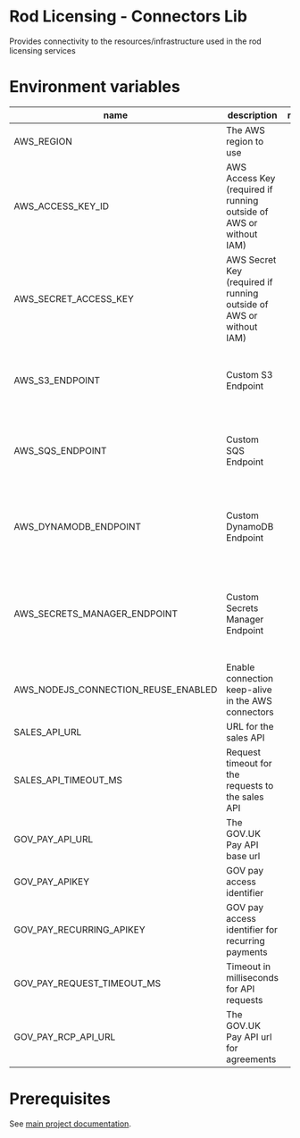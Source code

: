 # Rod Licensing - Connectors Lib

Provides connectivity to the resources/infrastructure used in the rod licensing services

# Environment variables

| name                                | description                                                        | required | default         | valid                                                                                          | notes                                                                       |
| ----------------------------------- | ------------------------------------------------------------------ | :------: | --------------- | ---------------------------------------------------------------------------------------------- | --------------------------------------------------------------------------- |
| AWS_REGION                          | The AWS region to use                                              |   yes    |                 | See [AWS Regions](https://docs.aws.amazon.com/general/latest/gr/rande.html#regional-endpoints) |                                                                             |
| AWS_ACCESS_KEY_ID                   | AWS Access Key (required if running outside of AWS or without IAM) |  maybe   |                 | development, test, production                                                                  | Set to "local" when running with local infrastructure                       |
| AWS_SECRET_ACCESS_KEY               | AWS Secret Key (required if running outside of AWS or without IAM) |  maybe   |                 | development, test, production                                                                  | Set to "local" when running with local infrastructure                       |
| AWS_S3_ENDPOINT                     | Custom S3 Endpoint                                                 |    no    | Region specific |                                                                                                | Used to override the S3 service endpoint for local development              |
| AWS_SQS_ENDPOINT                    | Custom SQS Endpoint                                                |    no    | Region specific |                                                                                                | Used to override the SQS service endpoint for local development             |
| AWS_DYNAMODB_ENDPOINT               | Custom DynamoDB Endpoint                                           |    no    | Region specific |                                                                                                | Used to override the DynamoDB service endpoint for local development        |
| AWS_SECRETS_MANAGER_ENDPOINT        | Custom Secrets Manager Endpoint                                    |    no    | Region specific |                                                                                                | Used to override the Secrets Manager service endpoint for local development |
| AWS_NODEJS_CONNECTION_REUSE_ENABLED | Enable connection keep-alive in the AWS connectors                 |    no    | Disabed         | 1 or 0                                                                                         | Recommended to enable connection reuse / keep-alive                         |
| SALES_API_URL                       | URL for the sales API                                              |    no    |                 |                                                                                                |                                                                             |
| SALES_API_TIMEOUT_MS                | Request timeout for the requests to the sales API                  |    no    | 20000 (20s)     |                                                                                                |                                                                             |
| GOV_PAY_API_URL                     | The GOV.UK Pay API base url                                        |   yes    |                 |                                                                                                |                                                                             |
| GOV_PAY_APIKEY                      | GOV pay access identifier                                          |   yes    |                 |                                                                                                |                                                                             |
| GOV_PAY_RECURRING_APIKEY            | GOV pay access identifier for recurring payments                   |   yes    |                 |                                                                                                |                                                                             |
| GOV_PAY_REQUEST_TIMEOUT_MS          | Timeout in milliseconds for API requests                           |    no    | 10000           |                                                                                                |                                                                             |
| GOV_PAY_RCP_API_URL                 | The GOV.UK Pay API url for agreements                              |   yes    |                 |

# Prerequisites

See [main project documentation](../../README.md).
